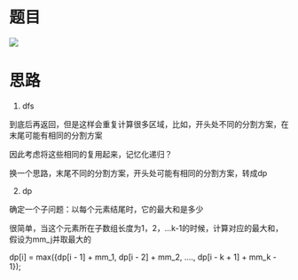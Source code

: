 # 题目

![](pics/230419-1043/img-2023-04-19-11-36-00.png)

# 思路

1. dfs

到底后再返回，但是这样会重复计算很多区域，比如，开头处不同的分割方案，在末尾可能有相同的分割方案

因此考虑将这些相同的复用起来，记忆化递归？

换一个思路，末尾不同的分割方案，开头处可能有相同的分割方案，转成dp

2. dp

确定一个子问题：以每个元素结尾时，它的最大和是多少

很简单，当这个元素所在子数组长度为1，2，...k-1的时候，计算对应的最大和，假设为mm_j并取最大的

dp[i] = max({dp[i - 1] + mm_1, dp[i - 2] + mm_2, ...., dp[i - k + 1] + mm_k - 1});

